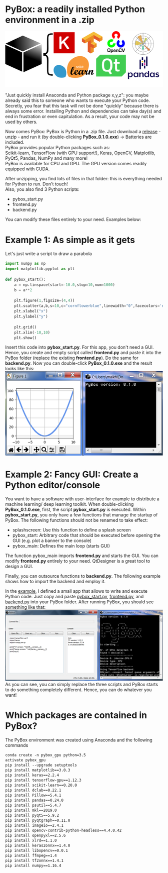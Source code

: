 # PyBox: a readily installed Python environment in a .zip
![alt text](art/main_icon_pybox.png "PyBox_Logo with Text")  

"Just quickly install Anaconda and Python package x,y,z": you maybe already 
said this to someone who wants to execute your Python code. Secretly, you fear that
this task will not be done "quickly"  because there is always some error. Installing
Python and dependencies can take day(s) and end in frustration or even capitulation. 
As a result, your code may not be used by others.

Now comes PyBox: PyBox is Python in a .zip file. Just download a [release](https://github.com/maikherbig/PyBox/releases/) - unzip - and run it (by double-clicking **PyBox_0.1.0.exe**) -> Batteries are included.  
PyBox provides popular Python packages such as:  
Scikit-learn, TensorFlow (with GPU support!), Keras, OpenCV, Matplotlib, PyQt5, Pandas, NumPy and many more!  
PyBox is available for CPU and GPU. The GPU version comes readily equipped with CUDA.

After unzipping, you find lots of files in that folder: this is everything needed for
Python to run. Don't touch!  
Also, you also find 3 Python scripts:
* pybox_start.py
* frontend.py  
* backend.py  

You can modify these files entirely to your need. Examples below:

# Example 1: As simple as it gets  
Let's just write a script to draw a parabola
```Python
import numpy as np
import matplotlib.pyplot as plt

def pybox_start():
    a = np.linspace(start=-10.0,stop=10,num=1000)
    b = a**2
   
    plt.figure(1,figsize=(4,4))
    plt.scatter(a,b,s=10,c="cornflowerblue",linewidth="0",facecolors='none',edgecolors='black',alpha=1)
    plt.xlabel("x")
    plt.ylabel("y")
    
    plt.grid()
    plt.xlim(-10,10)
    plt.show()
```
Insert this code into **pybox_start.py**. For this app, you don't need a GUI. Hence,
you create and empty script called **frontend.py** and paste it into the PyBox folder (replace the existing **frontend.py**).
Do the same for **backend.py**.
Now you can double-click **PyBox_0.1.0.exe** and the result looks like this:  
![alt text](art/example_simple.png "example_simple")  

# Example 2: Fancy GUI: Create a Python editor/console  
You want to have a software with user-interface for example to distribute a
machine learning/ deep learning toolkit. 
When double-clicking **PyBox_0.1.0.exe**, first, the script **pybox_start.py** is executed.
Within **pybox_start.py**, you only have a few functions that manage the startup of PyBox.
The following functions should not be renamed to take effect:
* splashscreen: Use this function to define a splash screen
* pybox_start: Arbitrary code that should be executed before opening the GUI (e.g. plot a banner to the console)  
* pybox_main: Defines the main loop (starts GUI)

The function pybox_main imports **frontend.py** and starts the GUI. You can modify **frontend.py**
entirely to your need. QtDesigner is a great tool to design a GUI. 

Finally, you can outsource functions to **backend.py**. The following example shows how to import 
the backend and employ it.

In the [example](https://github.com/maikherbig/PyBox/blob/master/02_Fancy_GUI_Python_Editor_Console), I defined a small app that allows to write and execute Python code.
Just copy and paste [pybox_start.py](https://github.com/maikherbig/PyBox/blob/master/02_Fancy_GUI_Python_Editor_Console/pybox_start.py), [frontend.py](https://github.com/maikherbig/PyBox/blob/master/02_Fancy_GUI_Python_Editor_Console/frontend.py), and [backend.py](https://github.com/maikherbig/PyBox/blob/master/02_Fancy_GUI_Python_Editor_Console/backend.py) into your PyBox folder. After running PyBox, you should
see something like that:  
![alt text](art/example_pythonGUI.png "example_pythonGUI")  
As you can see, you can simply replace the three scripts and PyBox starts to do something completely different. Hence, you can do whatever you want!

# Which packages are contained in PyBox? 
The PyBox environment was created using Anaconda and the following commands
```
conda create -n pybox_gpu python=3.5
activate pybox_gpu
pip install --upgrade setuptools
pip install matplotlib==3.0.3
pip install keras==2.2.4
pip install tensorflow-gpu==1.12.3
pip install scikit-learn==0.20.0
pip install dclab==0.22.1
pip install Pillow==5.4.1
pip install pandas==0.24.0 
pip install psutil==5.4.7
pip install mkl==2019.0
pip install pyqt5==5.9.2
pip install pyqtgraph==0.11.0
pip install imageio==2.4.1
pip install opencv-contrib-python-headless==4.4.0.42
pip install openpyxl==2.5.6
pip install xlrd==1.1.0
pip install keras2onnx==1.4.0
pip install libopencv==0.0.1
pip install ffmpeg==1.4
pip install tf2onnx==1.4.1
pip install numpy==1.16.4
```



